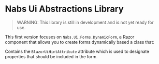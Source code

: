 # Nabs Ui Abstractions Library

> WARNING: This library is still in development and is not yet ready for use.

This first version focuses on `Nabs.Ui.Forms.DynamicForm`, a Razor component that allows you to create forms dynamically based a class that:

Contains the `BlazorUiHintAttribute` attribute which is used to designate properties that should be included in the form.

